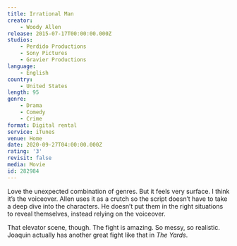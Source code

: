 ```yaml
---
title: Irrational Man
creator:
    - Woody Allen
release: 2015-07-17T00:00:00.000Z
studios:
    - Perdido Productions
    - Sony Pictures
    - Gravier Productions
language:
    - English
country:
    - United States
length: 95
genre:
    - Drama
    - Comedy
    - Crime
format: Digital rental
service: iTunes
venue: Home
date: 2020-09-27T04:00:00.000Z
rating: '3'
revisit: false
media: Movie
id: 282984
---
```


Love the unexpected combination of genres. But it feels very surface. I think it’s the voiceover. Allen uses it as a crutch so the script doesn’t have to take a deep dive into the characters. He doesn’t put them in the right situations to reveal themselves, instead relying on the voiceover.

That elevator scene, though. The fight is amazing. So messy, so realistic. Joaquin actually has another great fight like that in <i>The Yards</i>.
